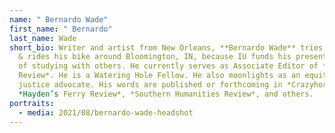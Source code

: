 ```yaml
---
name: " Bernardo Wade"
first_name: " Bernardo"
last_name: Wade
short_bio: Writer and artist from New Orleans, **Bernardo Wade** tries at poems
  & rides his bike around Bloomington, IN, because IU funds his present period
  of studying with others. He currently serves as Associate Editor of *Indiana
  Review*. He is a Watering Hole Fellow. He also moonlights as an equity and
  justice advocate. His words are published or forthcoming in *Crazyhorse*,
  *Hayden’s Ferry Review*, *Southern Humanities Review*, and others.
portraits:
  - media: 2021/08/bernardo-wade-headshot
---
```


